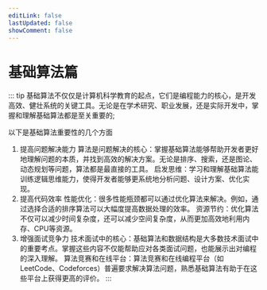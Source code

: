 ```yaml
---
editLink: false
lastUpdated: false
showComment: false
---
```


# 基础算法篇

::: tip
基础算法不仅仅是计算机科学教育的起点，它们是编程能力的核心，是开发高效、健壮系统的关键工具。无论是在学术研究、职业发展，还是实际开发中，掌握和理解基础算法都是至关重要的;

以下是基础算法重要性的几个方面
1. 提高问题解决能力
   算法是问题解决的核心：掌握基础算法能够帮助开发者更好地理解问题的本质，并找到高效的解决方案。无论是排序、搜索，还是图论、动态规划等问题，算法都是最直接的工具。
   启发思维：学习和理解基础算法能训练逻辑思维能力，使得开发者能够更系统地分析问题、设计方案、优化实现。
2. 提高代码效率
   性能优化：很多性能瓶颈都可以通过优化算法来解决。例如，通过选择合适的排序算法可以大幅度提高数据处理的效率。
   资源节约：优化算法不仅可以减少时间复杂度，还可以减少空间复杂度，从而更加高效地利用内存、CPU等资源。
3. 增强面试竞争力
   技术面试中的核心：基础算法和数据结构是大多数技术面试中的重要考点。掌握这些内容不仅能帮助应对各类面试问题，也能展示出对编程的深入理解。
   算法竞赛和在线平台：算法竞赛和在线编程平台（如LeetCode、Codeforces）普遍要求解决算法问题，熟悉基础算法有助于在这些平台上获得更高的评价。
:::
